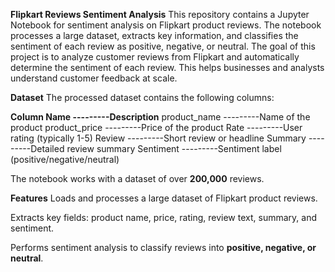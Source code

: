 **Flipkart Reviews Sentiment Analysis**
This repository contains a Jupyter Notebook for sentiment analysis on Flipkart product reviews. The notebook processes a large dataset, extracts key information, and classifies the sentiment of each review as positive, negative, or neutral.
The goal of this project is to analyze customer reviews from Flipkart and automatically determine the sentiment of each review. This helps businesses and analysts understand customer feedback at scale.

**Dataset**
The processed dataset contains the following columns:

**Column Name	  ---------Description**
product_name	---------Name of the product
product_price	---------Price of the product
Rate	        ---------User rating (typically 1-5)
Review	      ---------Short review or headline
Summary	      ---------Detailed review summary
Sentiment	    ---------Sentiment label (positive/negative/neutral)


The notebook works with a dataset of over **200,000** reviews.

**Features**
Loads and processes a large dataset of Flipkart product reviews.

Extracts key fields: product name, price, rating, review text, summary, and sentiment.

Performs sentiment analysis to classify reviews into **positive, negative, or neutral**.



